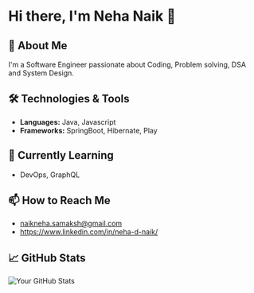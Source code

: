 # Hi there, I'm Neha Naik 👋

## 🚀 About Me
I'm a Software Engineer passionate about Coding, Problem solving, DSA and System Design.

## 🛠️ Technologies & Tools
- **Languages:** Java, Javascript
- **Frameworks:** SpringBoot, Hibernate, Play

## 🌱 Currently Learning
- DevOps, GraphQL

## 📫 How to Reach Me
- naikneha.samaksh@gmail.com
- https://www.linkedin.com/in/neha-d-naik/

## 📈 GitHub Stats
![Your GitHub Stats](https://github-readme-stats.vercel.app/api?username=yourusername&show_icons=true&theme=radical)
